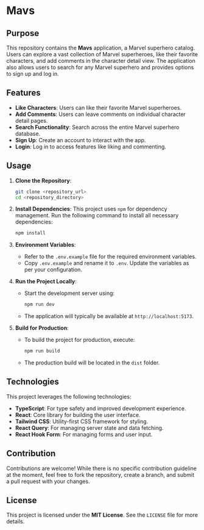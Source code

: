 # Mavs

## Purpose

This repository contains the **Mavs** application, a Marvel superhero catalog. Users can explore a vast collection of Marvel superheroes, like their favorite characters, and add comments in the character detail view. The application also allows users to search for any Marvel superhero and provides options to sign up and log in.

## Features

- **Like Characters**: Users can like their favorite Marvel superheroes.
- **Add Comments**: Users can leave comments on individual character detail pages.
- **Search Functionality**: Search across the entire Marvel superhero database.
- **Sign Up**: Create an account to interact with the app.
- **Login**: Log in to access features like liking and commenting.

## Usage

1. **Clone the Repository**:

   ```bash
   git clone <repository_url>
   cd <repository_directory>
   ```

2. **Install Dependencies**:
   This project uses `npm` for dependency management. Run the following command to install all necessary dependencies:

   ```bash
   npm install
   ```

3. **Environment Variables**:

   - Refer to the `.env.example` file for the required environment variables.
   - Copy `.env.example` and rename it to `.env`. Update the variables as per your configuration.

4. **Run the Project Locally**:

   - Start the development server using:
     ```bash
     npm run dev
     ```
   - The application will typically be available at `http://localhost:5173`.

5. **Build for Production**:
   - To build the project for production, execute:
     ```bash
     npm run build
     ```
   - The production build will be located in the `dist` folder.

## Technologies

This project leverages the following technologies:

- **TypeScript**: For type safety and improved development experience.
- **React**: Core library for building the user interface.
- **Tailwind CSS**: Utility-first CSS framework for styling.
- **React Query**: For managing server state and data fetching.
- **React Hook Form**: For managing forms and user input.

## Contribution

Contributions are welcome! While there is no specific contribution guideline at the moment, feel free to fork the repository, create a branch, and submit a pull request with your changes.

## License

This project is licensed under the **MIT License**. See the `LICENSE` file for more details.
